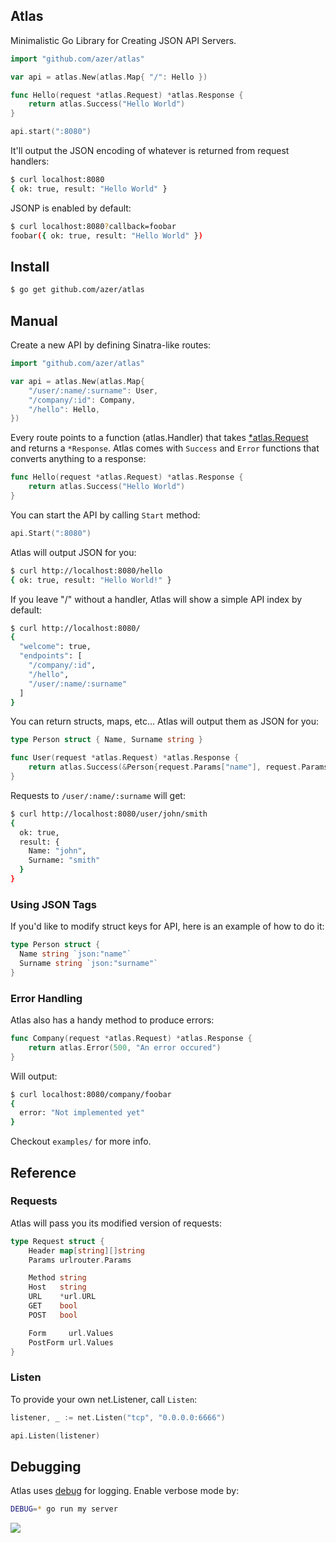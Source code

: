 ## Atlas

Minimalistic Go Library for Creating JSON API Servers.

```go
import "github.com/azer/atlas"

var api = atlas.New(atlas.Map{ "/": Hello })

func Hello(request *atlas.Request) *atlas.Response {
	return atlas.Success("Hello World")
}

api.start(":8080")
```

It'll output the JSON encoding of whatever is returned from request handlers:

```bash
$ curl localhost:8080
{ ok: true, result: "Hello World" }
```

JSONP is enabled by default:

```bash
$ curl localhost:8080?callback=foobar
foobar({ ok: true, result: "Hello World" })
```

## Install

```bash
$ go get github.com/azer/atlas
```

## Manual

Create a new API by defining Sinatra-like routes:

```go
import "github.com/azer/atlas"

var api = atlas.New(atlas.Map{
	"/user/:name/:surname": User,
	"/company/:id": Company,
	"/hello": Hello,
})
```

Every route points to a function (atlas.Handler) that takes [*atlas.Request](#requests) and returns a `*Response`. Atlas comes with `Success` and `Error` functions that converts anything to a response:

```go
func Hello(request *atlas.Request) *atlas.Response {
	return atlas.Success("Hello World")
}
```

You can start the API by calling `Start` method:

```go
api.Start(":8080")
```

Atlas will output JSON for you:

```bash
$ curl http://localhost:8080/hello
{ ok: true, result: "Hello World!" }
```

If you leave "/" without a handler, Atlas will show a simple API index by default:

```bash
$ curl http://localhost:8080/
{
  "welcome": true,
  "endpoints": [
    "/company/:id",
    "/hello",
    "/user/:name/:surname"
  ]
}
```

You can return structs, maps, etc... Atlas will output them as JSON for you:

```go
type Person struct { Name, Surname string }

func User(request *atlas.Request) *atlas.Response {
	return atlas.Success(&Person{request.Params["name"], request.Params["surname"]})
}
```

Requests to `/user/:name/:surname` will get:

```bash
$ curl http://localhost:8080/user/john/smith
{
  ok: true,
  result: {
    Name: "john",
    Surname: "smith"
  }
}
```

### Using JSON Tags

If you'd like to modify struct keys for API, here is an example of how to do it:

```go
type Person struct {
  Name string `json:"name"`
  Surname string `json:"surname"`
}
```

### Error Handling

Atlas also has a handy method to produce errors:

```go
func Company(request *atlas.Request) *atlas.Response {
	return atlas.Error(500, "An error occured")
}
```

Will output:

```bash
$ curl localhost:8080/company/foobar
{
  error: "Not implemented yet"
}
```

Checkout `examples/` for more info.

## Reference

### Requests

Atlas will pass you its modified version of requests:

```go
type Request struct {
	Header map[string][]string
	Params urlrouter.Params

	Method string
	Host   string
	URL    *url.URL
	GET    bool
	POST   bool

	Form     url.Values
	PostForm url.Values
}
```

### Listen

To provide your own net.Listener, call `Listen`:

```go
listener, _ := net.Listen("tcp", "0.0.0.0:6666")

api.Listen(listener)
```

## Debugging

Atlas uses [debug](http://github.com/azer/debug) for logging. Enable verbose mode by:

```bash
DEBUG=* go run my server
```

![](https://i.cloudup.com/8uRNKNk9I2.png)
